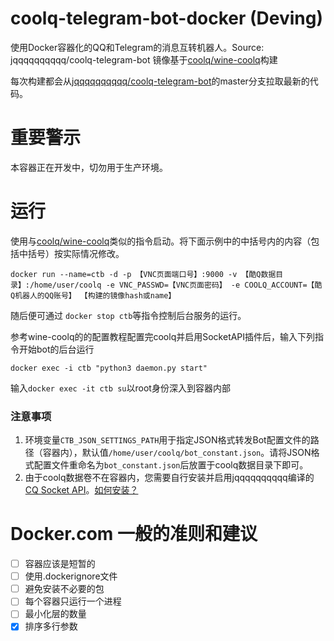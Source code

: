 # coolq-telegram-bot-docker (Deving)
使用Docker容器化的QQ和Telegram的消息互转机器人。Source: jqqqqqqqqqq/coolq-telegram-bot
镜像基于[coolq/wine-coolq](https://hub.docker.com/r/coolq/wine-coolq/)构建

每次构建都会从[jqqqqqqqqqq/coolq-telegram-bot](https://github.com/jqqqqqqqqqq/coolq-telegram-bot)的master分支拉取最新的代码。

# 重要警示
本容器正在开发中，切勿用于生产环境。

# 运行
使用与[coolq/wine-coolq](https://cqp.cc/t/34558)类似的指令启动。将下面示例中的中括号内的内容（包括中括号）按实际情况修改。

```shell
docker run --name=ctb -d -p 【VNC页面端口号】:9000 -v 【酷Q数据目录】:/home/user/coolq -e VNC_PASSWD=【VNC页面密码】 -e COOLQ_ACCOUNT=【酷Q机器人的QQ账号】 【构建的镜像hash或name】
```

随后便可通过 `docker stop ctb`等指令控制后台服务的运行。

参考wine-coolq的的配置教程配置完coolq并启用SocketAPI插件后，输入下列指令开始bot的后台运行

```
docker exec -i ctb "python3 daemon.py start"
```

输入`docker exec -it ctb su`以root身份深入到容器内部

### 注意事项
1. 环境变量`CTB_JSON_SETTINGS_PATH`用于指定JSON格式转发Bot配置文件的路径（容器内），默认值`/home/user/coolq/bot_constant.json`。请将JSON格式配置文件重命名为`bot_constant.json`后放置于coolq数据目录下即可。
2. 由于coolq数据卷不在容器内，您需要自行安装并启用jqqqqqqqqqq编译的[CQ Socket API](https://github.com/jqqqqqqqqqq/coolq-telegram-bot/releases/tag/v2.5.0)。[如何安装？](https://github.com/jqqqqqqqqqq/coolq-telegram-bot/tree/v2.5.0#安装酷q-socket-api)

# Docker.com 一般的准则和建议
- [ ] 容器应该是短暂的
- [ ] 使用.dockerignore文件
- [ ] 避免安装不必要的包
- [ ] 每个容器只运行一个进程
- [ ] 最小化层的数量
- [x] 排序多行参数